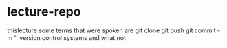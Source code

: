 # lecture-repo
thislecture some terms that were spoken are
git clone
git push 
git commit -m ''
version control systems and what not 

